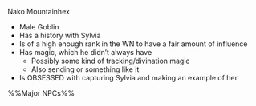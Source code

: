 Nako Mountainhex
- Male Goblin
- Has a history with Sylvia
- Is of a high enough rank in the WN to have a fair amount of influence
- Has magic, which he didn’t always have
	- Possibly some kind of tracking/divination magic
	- Also sending or something like it
- Is OBSESSED with capturing Sylvia and making an example of her

%%Major NPCs%%